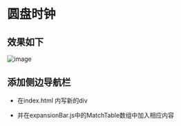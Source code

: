 # 圆盘时钟

## 效果如下
![image](https://github.com/KitakamiHibiki/JS-Circle-Clock/blob/master/sample.png)

## 添加侧边导航栏

+ 在index.html 内写新的div

+ 并在expansionBar.js中的MatchTable数组中加入相应内容
